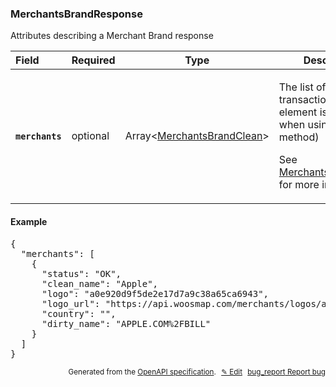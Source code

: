 <!--- This is a generated file, do not edit! -->
<!--- [START woosmap_http_schema_woosmap-platform-api-reference_merchantsbrandresponse] -->
<h3 class="schema-object" id="Woosmap Platform API Reference_MerchantsBrandResponse">MerchantsBrandResponse</h3>

Attributes describing a Merchant Brand response

| Field                                                                                                             | Required | Type                                                                                                            | Description                                                                                                                                                                                                                                                |
| :---------------------------------------------------------------------------------------------------------------- | -------- | --------------------------------------------------------------------------------------------------------------- | ---------------------------------------------------------------------------------------------------------------------------------------------------------------------------------------------------------------------------------------------------------- |
| <h4 id="MerchantsBrandResponse-merchants" class="add-link schema-object-property-key"><code>merchants</code></h4> | optional | Array&lt;[MerchantsBrandClean](<#Woosmap Platform API Reference_MerchantsBrandClean> "MerchantsBrandClean")&gt; | <div class="ref-property-description"><p>The list of cleaned transactions (only one element is returned when using GET method)</p><p>See <a href="#Woosmap Platform API Reference_MerchantsBrandClean">MerchantsBrandClean</a> for more information.</div> |

<h4 class="schema-object-example" id="Woosmap Platform API Reference_MerchantsBrandResponse-example">Example</h4>

<pre class="notranslate lang-json prettyprint">{
  "merchants": [
    {
      "status": "OK",
      "clean_name": "Apple",
      "logo": "a0e920d9f5de2e17d7a9c38a65ca6943",
      "logo_url": "https://api.woosmap.com/merchants/logos/a0e920d9f5de2e17d7a9c38a65ca6943.png",
      "country": "",
      "dirty_name": "APPLE.COM%2FBILL"
    }
  ]
}</pre>

<p style="text-align: right; font-size: smaller;">Generated from the <a data-label="openapi-github" href="https://github.com/woosmap/openapi-specification" title="Woosmap OpenAPI Specification" class="external">OpenAPI specification</a>.
<a data-label="openapi-github-woosmap-http-schema-woosmap-platform-api-reference-merchantsbrandresponse" data-action="edit" style="margin-left: 5px;" href="https://github.com/woosmap/openapi-specification/blob/main/specification/schemas/Woosmap Platform API Reference_MerchantsBrandResponse.yml" title="Edit on GitHub">✎ Edit</a>
<a data-label="openapi-github-woosmap-http-schema-woosmap-platform-api-reference-merchantsbrandresponse" data-action="bug" style="margin-left: 5px;" href="https://github.com/woosmap/openapi-specification/issues/new?assignees=&labels=type%3A+bug%2C+triage+me&template=bug_report.md&title=[schemas] Bug - Woosmap Platform API Reference_MerchantsBrandResponse" title="File bug for schemas on GitHub"><span class="material-icons">bug_report</span> Report bug</a>
</p>

<!--- [END woosmap_http_schema_woosmap-platform-api-reference_merchantsbrandresponse] -->
